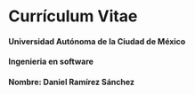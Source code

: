 # Currículum Vitae

#### Universidad Autónoma de la Ciudad de México

#### Ingenieria en software

#### Nombre: Daniel Ramírez Sánchez
